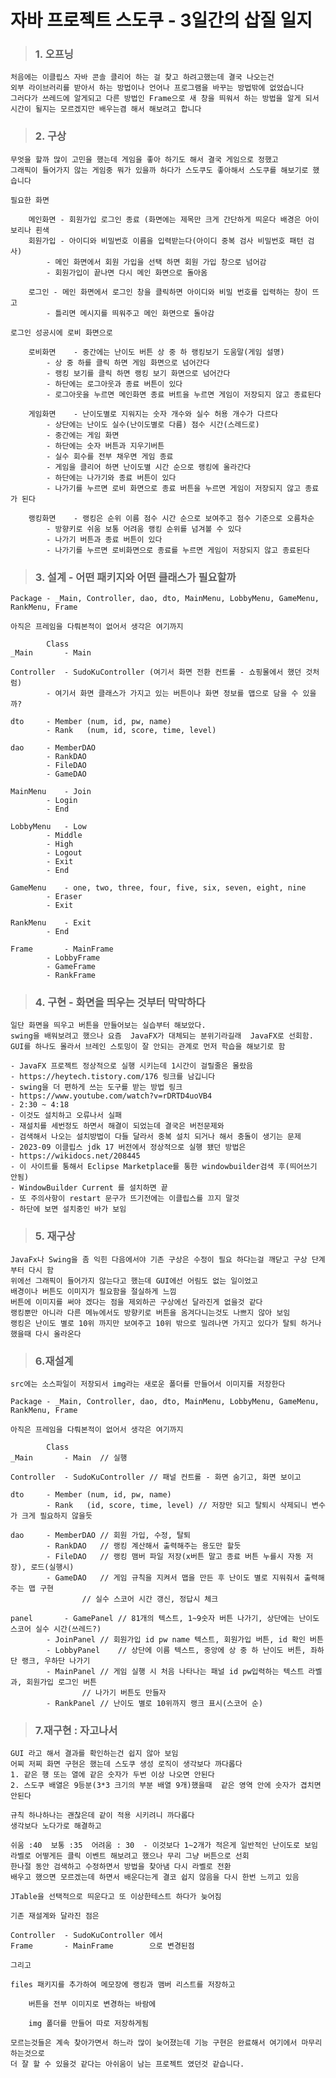 # 자바 프로젝트 스도쿠 - 3일간의 삽질 일지

>### 1. 오프닝

	처음에는 이클립스 자바 콘솔 클리어 하는 걸 찾고 하려고했는데 결국 나오는건
	외부 라이브러리를 받아서 하는 방법이나 언어나 프로그램을 바꾸는 방법밖에 없었습니다
	그러다가 쓰레드에 알게되고 다른 방법인 Frame으로 새 창을 띄워서 하는 방법을 알게 되서 
	시간이 될지는 모르겠지만 배우는겸 해서 해보려고 합니다

>### 2. 구상 

	무엇을 할까 많이 고민을 했는데 게임을 좋아 하기도 해서 결국 게임으로 정했고
	그래픽이 들어가지 않는 게임중 뭐가 있을까 하다가 스도쿠도 좋아해서 스도쿠를 해보기로 했습니다
 
	필요한 화면
   
		메인화면 - 회원가입 로그인 종료 (화면에는 제목만 크게 간단하게 띄운다 배경은 아이보리나 흰색
		회원가입 - 아이디와 비밀번호 이름을 입력받는다(아이디 중복 검사 비밀번호 패턴 검사)
			- 메인 화면에서 회원 가입을 선택 하면 회원 가입 창으로 넘어감
			- 회원가입이 끝나면 다시 메인 화면으로 돌아옴

		로그인	- 메인 화면에서 로그인 창을 클릭하면 아이디와 비밀 번호를 입력하는 창이 뜨고 
			- 틀리면 메시지를 띄워주고 메인 화면으로 돌아감
  
	로그인 성공시에 로비 화면으로

		로비화면	- 중간에는 난이도 버튼 상 중 하 랭킹보기 도움말(게임 설명)
			- 상 중 하를 클릭 하면 게임 화면으로 넘어간다
			- 랭킹 보기를 클릭 하면 랭킹 보기 화면으로 넘어간다
			- 하단에는 로그아웃과 종료 버튼이 있다
			- 로그아웃을 누르면 메인화면 종료 버트을 누르면 게임이 저장되지 않고 종료된다

		게임화면	- 난이도별로 지워지는 숫자 개수와 실수 허용 개수가 다르다
			- 상단에는 난이도 실수(난이도별로 다름) 점수 시간(스레드로)
			- 중간에는 게임 화면
			- 하단에는 숫자 버튼과 지우기버튼
			- 실수 회수를 전부 채우면 게임 종료
			- 게임을 클리어 하면 난이도별 시간 순으로 랭킹에 올라간다
			- 하단에는 나가기와 종료 버튼이 있다
			- 나가기를 누르면 로비 화면으로 종료 버튼을 누르면 게임이 저장되지 않고 종료가 된다

		랭킹화면	- 랭킹은 순위 이름 점수 시간 순으로 보여주고 점수 기준으로 오름차순
			- 방향키로 쉬움 보통 어려움 랭킹 순위를 넘겨볼 수 있다
			- 나가기 버튼과 종료 버튼이 있다
			- 나가기를 누르면 로비화면으로 종료를 누르면 게임이 저장되지 않고 종료된다
               
>### 3. 설계 - 어떤 패키지와 어떤 클래스가 필요할까

	Package - _Main, Controller, dao, dto, MainMenu, LobbyMenu, GameMenu, RankMenu, Frame
	
	아직은 프레임을 다뤄본적이 없어서 생각은 여기까지

			Class
	_Main 		- Main

	Controller	- SudoKuController (여기서 화면 전환 컨트롤 - 쇼핑몰에서 했던 것처럼)
			- 여기서 화면 클래스가 가지고 있는 버튼이나 화면 정보를 맵으로 담을 수 있을까?

	dto		- Member (num, id, pw, name)
			- Rank   (num, id, score, time, level)

	dao		- MemberDAO
			- RankDAO
			- FileDAO
			- GameDAO

	MainMenu	- Join
			- Login
			- End

	LobbyMenu	- Low
			- Middle
			- High
			- Logout
			- Exit
			- End

	GameMenu	- one, two, three, four, five, six, seven, eight, nine
			- Eraser
			- Exit
		
	RankMenu	- Exit
			- End

	Frame		- MainFrame
			- LobbyFrame
			- GameFrame
			- RankFrame

>### 4. 구현 - 화면을 띄우는 것부터 막막하다

	일단 화면을 띄우고 버튼을 만들어보는 실습부터 해보았다.
	swing을 배워보려고 했으나 요즘  JavaFX가 대체되는 분위기라길래  JavaFX로 선회함.
	GUI를 하나도 몰라서 브레인 스토밍이 잘 안되는 관계로 먼저 학습을 해보기로 함

	- JavaFX 프로젝트 정상적으로 실행 시키는데 1시간이 걸릴줄은 몰랐음
	- https://heytech.tistory.com/176 링크를 남깁니다
	- swing을 더 편하게 쓰는 도구를 받는 방법 링크
	- https://www.youtube.com/watch?v=rDRTD4uoVB4 
	- 2:30 ~ 4:18
	- 이것도 설치하고 오류나서 실패
	- 재설치를 세번정도 하면서 해결이 되었는데 결국은 버전문제와
	- 검색해서 나오는 설치방법이 다들 달라서 중복 설치 되거나 해서 충돌이 생기는 문제
	- 2023-09 이클립스 jdk 17 버전에서 정상적으로 실행 됐던 방법은
	- https://wikidocs.net/208445
	- 이 사이트를 통해서 Eclipse Marketplace를 통한 windowbuilder검색 후(띄어쓰기 안됨)
	- WindowBuilder Current 를 설치하면 끝
	- 또 주의사항이 restart 문구가 뜨기전에는 이클립스를 끄지 말것 
	- 하단에 보면 설치중인 바가 보임

>### 5. 재구상

	JavaFx나 Swing을 좀 익힌 다음에서야 기존 구상은 수정이 필요 하다는걸 깨닫고 구상 단계부터 다시 함
	위에선 그래픽이 들어가지 않는다고 했는데 GUI에선 어림도 없는 일이었고 
	배경이나 버튼도 이미지가 필요함을 절실하게 느낌
	버튼에 이미지를 써야 겠다는 점을 제외하곤 구상에선 달라진게 없을것 같다
	랭킹뿐만 아니라 다른 메뉴에서도 방향키로 버튼을 옴겨다니는것도 나쁘지 않아 보임
	랭킹은 난이도 별로 10위 까지만 보여주고 10위 밖으로 밀려나면 가지고 있다가 탈퇴 하거나 했을때 다시 올라온다

>### 6.재설계 
	
	src에는 소스파일이 저장되서 img라는 새로운 폴더를 만들어서 이미지를 저장한다

	Package - _Main, Controller, dao, dto, MainMenu, LobbyMenu, GameMenu, RankMenu, Frame
	
	아직은 프레임을 다뤄본적이 없어서 생각은 여기까지

			Class
	_Main 		- Main	// 실행

	Controller	- SudoKuController // 패널 컨트롤 - 화면 숨기고, 화면 보이고

	dto		- Member (num, id, pw, name)	  
			- Rank   (id, score, time, level) // 저장만 되고 탈퇴시 삭제되니 변수가 크게 필요하지 않을듯

	dao		- MemberDAO	// 회원 가입, 수정, 탈퇴
			- RankDAO	// 랭킹 계산해서 출력해주는 용도만 할듯
			- FileDAO	// 랭킹 맴버 파일 저장(x버튼 말고 종료 버튼 누를시 자동 저장), 로드(실행시)
			- GameDAO	// 게임 규칙을 지켜서 맵을 만든 후 난이도 별로 지워줘서 출력해주는 맵 구현
					// 실수 스코어 시간 갱신, 정답시 체크 
	
	panel		- GamePanel	// 81개의 텍스트, 1~9숫자 버튼 나가기, 상단에는 난이도 스코어 실수 시간(쓰레드?)
			- JoinPanel	// 회원가입 id pw name 텍스트, 회원가입 버튼, id 확인 버튼
			- LobbyPanel	// 상단에 이름 텍스트, 중앙에 상 중 하 난이도 버튼, 좌하단 랭크, 우하단 나가기
			- MainPanel	// 게임 실행 시 처음 나타나는 패널 id pw입력하는 텍스트 라벨과, 회원가입 로그인 버튼
					// 나가기 버튼도 만들자
			- RankPanel	// 난이도 별로 10위까지 랭크 표시(스코어 순)

>### 7.재구현 : 자고나서

	GUI 라고 해서 결과를 확인하는건 쉽지 않아 보임 
	어찌 저찌 화면 구현은 했는데 스도쿠 생성 로직이 생각보다 까다롭다
	1. 같은 행 또는 열에 같은 숫자가 두번 이상 나오면 안된다
	2. 스도쿠 배열은 9등분(3*3 크기의 부분 배열 9개)했을때  같은 영역 안에 숫자가 겹치면 안된다

	규칙 하나하나는 괜찮은데 같이 적용 시키려니 까다롭다
	생각보다 노다가로 해결하고

	쉬움 :40  보통 :35  어려움 : 30  - 이것보다 1~2개가 적은게 일반적인 난이도로 보임
	라벨로 어떻게든 클릭 이벤트 해보려고 했으나 무리 그냥 버튼으로 선회
	한나절 동안 검색하고 수정하면서 방법을 찾아냄 다시 라벨로 전환
	배우고 했으면 모르겠는데 하면서 배운다는게 결코 쉽지 않음을 다시 한번 느끼고 있음

	JTable을 선택적으로 띄운다고 또 이상한테스트 하다가 늦어짐

 	기존 재설계와 달라진 점은

	Controller	- SudoKuController 에서
 	Frame		- MainFrame 	   으로 변경된점 

  	그리고 

   	files 패키지를 추가하여 메모장에 랭킹과 맴버 리스트를 저장하고

    	버튼을 전부 이미지로 변경하는 바람에

     	img 폴더를 만들어 따로 저장하게됨

	모르는것들은 계속 찾아가면서 하느라 많이 늦어졌는데 기능 구현은 완료해서 여기에서 마무리 하는것으로
	더 잘 할 수 있을것 같다는 아쉬움이 남는 프로젝트 였던것 같습니다.
	
	

